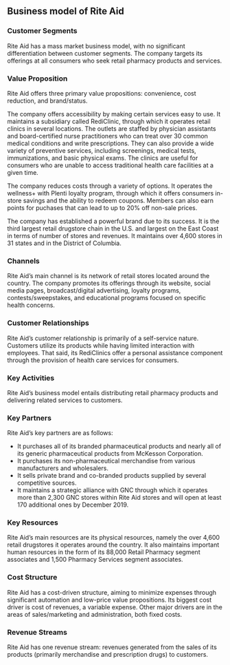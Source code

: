 Business model of Rite Aid
--------------------------

 ### Customer Segments

 Rite Aid has a mass market business model, with no significant differentiation between customer segments. The company targets its offerings at all consumers who seek retail pharmacy products and services.

 ### Value Proposition

 Rite Aid offers three primary value propositions: convenience, cost reduction, and brand/status.

 The company offers accessibility by making certain services easy to use. It maintains a subsidiary called RediClinic, through which it operates retail clinics in several locations. The outlets are staffed by physician assistants and board-certified nurse practitioners who can treat over 30 common medical conditions and write prescriptions. They can also provide a wide variety of preventive services, including screenings, medical tests, immunizations, and basic physical exams. The clinics are useful for consumers who are unable to access traditional health care facilities at a given time.

 The company reduces costs through a variety of options. It operates the wellness+ with Plenti loyalty program, through which it offers consumers in-store savings and the ability to redeem coupons. Members can also earn points for puchases that can lead to up to 20% off non-sale prices.

 The company has established a powerful brand due to its success. It is the third largest retail drugstore chain in the U.S. and largest on the East Coast in terms of number of stores and revenues. It maintains over 4,600 stores in 31 states and in the District of Columbia.

 ### Channels

 Rite Aid’s main channel is its network of retail stores located around the country. The company promotes its offerings through its website, social media pages, broadcast/digital advertising, loyalty programs, contests/sweepstakes, and educational programs focused on specific health concerns.

 ### Customer Relationships

 Rite Aid’s customer relationship is primarily of a self-service nature. Customers utilize its products while having limited interaction with employees. That said, its RediClinics offer a personal assistance component through the provision of health care services for consumers.

 ### Key Activities

 Rite Aid’s business model entails distributing retail pharmacy products and delivering related services to customers.

 ### Key Partners

 Rite Aid’s key partners are as follows:

  * It purchases all of its branded pharmaceutical products and nearly all of its generic pharmaceutical products from McKesson Corporation.
 * It purchases its non-pharmaceutical merchandise from various manufacturers and wholesalers.
 * It sells private brand and co-branded products supplied by several competitive sources.
 * It maintains a strategic alliance with GNC through which it operates more than 2,300 GNC stores within Rite Aid stores and will open at least 170 additional ones by December 2019.
  ### Key Resources

 Rite Aid’s main resources are its physical resources, namely the over 4,600 retail drugstores it operates around the country. It also maintains important human resources in the form of its 88,000 Retail Pharmacy segment associates and 1,500 Pharmacy Services segment associates.

 ### Cost Structure

 Rite Aid has a cost-driven structure, aiming to minimize expenses through significant automation and low-price value propositions. Its biggest cost driver is cost of revenues, a variable expense. Other major drivers are in the areas of sales/marketing and administration, both fixed costs.

 ### Revenue Streams

 Rite Aid has one revenue stream: revenues generated from the sales of its products (primarily merchandise and prescription drugs) to customers.